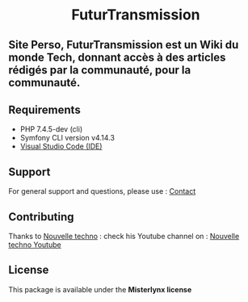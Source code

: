 <h1 align="center">
FuturTransmission
</h1>

## Site Perso, FuturTransmission est un Wiki du monde Tech, donnant accès à des articles rédigés par la communauté, pour la communauté.

## Requirements

* PHP 7.4.5-dev (cli)
* Symfony CLI version v4.14.3
* [Visual Studio Code (IDE)](https://visualstudio.microsoft.com/fr/downloads/ "téléchargement pour VSCode")

## Support

For general support and questions, please use : [Contact](https://www.futurtransmission.com/contact.php)

## Contributing

Thanks to [Nouvelle techno](https://nouvelle-techno.fr/) : check his Youtube channel on : [Nouvelle techno Youtube](https://www.youtube.com/channel/UCVPd3h_V_hGjMZ8jNMt939Q)

## License

This package is available under the __Misterlynx license__
